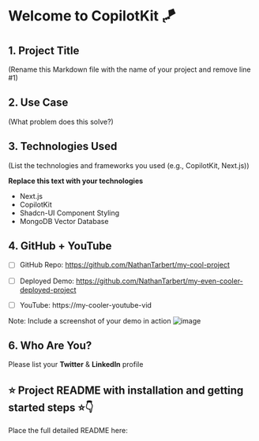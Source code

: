 # Welcome to CopilotKit 🪁

## 1. Project Title 
(Rename this Markdown file with the name of your project and remove line #1)

## 2. Use Case 
(What problem does this solve?)

## 3. Technologies Used 
(List the technologies and frameworks you used (e.g., CopilotKit, Next.js))

**Replace this text with your technologies**
- Next.js
- CopilotKit
- Shadcn-UI Component Styling
- MongoDB Vector Database


## 4. GitHub + YouTube

- [ ] GitHub Repo:
https://github.com/NathanTarbert/my-cool-project

- [ ] Deployed Demo:
https://github.com/NathanTarbert/my-even-cooler-deployed-project

- [ ] YouTube: 
https://my-cooler-youtube-vid

Note: Include a screenshot of your demo in action
![image](https://github.com/user-attachments/assets/5d2a020c-dc8f-4b27-85db-ba1413bdc8f6)



## 6. Who Are You?

Please list your **Twitter** & **LinkedIn** profile 

## ⭐️ Project README with installation and getting started steps ⭐️👇
Place the full detailed README here:
